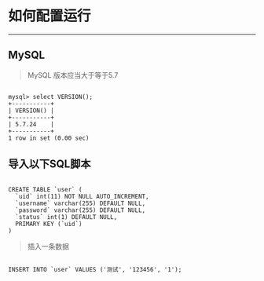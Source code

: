 # 如何配置运行
---

## MySQL

> MySQL 版本应当大于等于5.7

```

mysql> select VERSION(); 
+-----------+
| VERSION() |
+-----------+
| 5.7.24    |
+-----------+
1 row in set (0.00 sec) 

```

## 导入以下SQL脚本

```

CREATE TABLE `user` (
  `uid` int(11) NOT NULL AUTO_INCREMENT,
  `username` varchar(255) DEFAULT NULL,
  `password` varchar(255) DEFAULT NULL,
  `status` int(1) DEFAULT NULL,
  PRIMARY KEY (`uid`)
)

```

> 插入一条数据

```

INSERT INTO `user` VALUES ('测试', '123456', '1');

```

